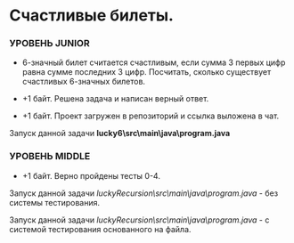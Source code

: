 # Счастливые билеты. #

### УРОВЕНЬ JUNIOR ###

* 6-значный билет считается счастливым, если сумма 3 первых цифр равна сумме последних 3 цифр. Посчитать, сколько существует счастливых 6-значных билетов.

* +1 байт. Решена задача и написан верный ответ.
* +1 байт. Проект загружен в репозиторий и ссылка выложена в чат.

Запуск данной задачи **lucky6\src\main\java\program.java**

### УРОВЕНЬ MIDDLE ###

* +1 байт. Верно пройдены тесты 0-4.

Запуск данной задачи *luckyRecursion\src\main\java\program.java* - без системы тестирования.

Запуск данной задачи *luckyRecursion\src\main\java\program.java* - с системой тестирования основанного на файла.
